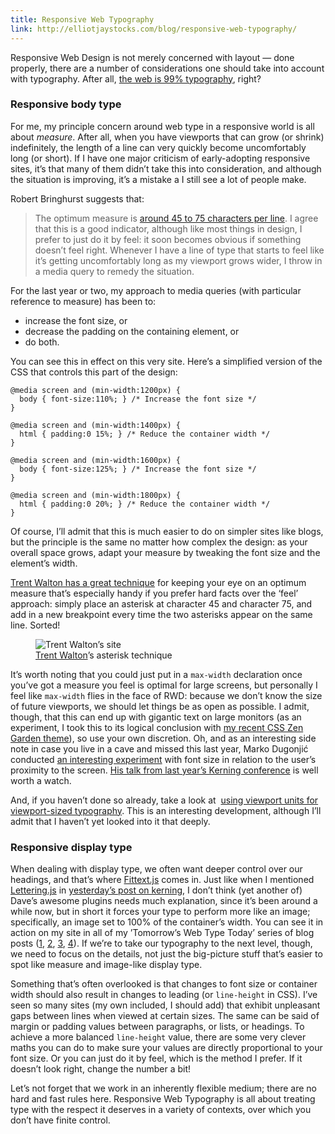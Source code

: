 ```yaml
---
title: Responsive Web Typography
link: http://elliotjaystocks.com/blog/responsive-web-typography/
---
```


<!--
<figure>
  <img src="http://elliotjaystocks.com/assets/5345c962d6af684c8c0002a5/article_rwt2.png" alt="Article illustration for Advanced web typography: Responsive web typography">
</figure> -->

Responsive Web Design is not merely concerned with layout — done properly, there are a number of considerations one should take into account with typography. After all, <a href="http://ia.net/blog/the-web-is-all-about-typography-period/">the web is 99% typography</a>, right?

### Responsive body type

For me, my principle concern around web type in a responsive world is all about <em>measure</em>. After all, when you have viewports that can grow (or shrink) indefinitely, the length of a line can very quickly become uncomfortably long (or short). If I have one major criticism of early-adopting responsive sites, it’s that many of them didn’t take this into consideration, and although the situation is improving, it’s a mistake a I still see a lot of people make.

Robert Bringhurst suggests that:

> The optimum measure is <a href="http://webtypography.net/2.1.2">around 45 to 75 characters per line</a>. I agree that this is a good indicator, although like most things in design, I prefer to just do it by feel: it soon becomes obvious if something doesn’t feel right. Whenever I have a line of type that starts to feel like it’s getting uncomfortably long as my viewport grows wider, I throw in a media query to remedy the situation.

For the last year or two, my approach to media queries (with particular reference to measure) has been to:

- increase the font size, or
- decrease the padding on the containing element, or
- do both.

You can see this in effect on this very site. Here’s a simplified version of the <span class="caps">CSS</span> that controls this part of the design:

```
@media screen and (min-width:1200px) {
  body { font-size:110%; } /* Increase the font size */
}

@media screen and (min-width:1400px) {
  html { padding:0 15%; } /* Reduce the container width */
}

@media screen and (min-width:1600px) {
  body { font-size:125%; } /* Increase the font size */
}

@media screen and (min-width:1800px) {
  html { padding:0 20%; } /* Reduce the container width */
}
```

Of course, I’ll admit that this is much easier to do on simpler sites like blogs, but the principle is the same no matter how complex the design: as your overall space grows, adapt your measure by tweaking the font size and the element’s width.

<a href="http://trentwalton.com/2012/06/19/fluid-type/">Trent Walton has a great technique</a> for keeping your eye on an optimum measure that’s especially handy if you prefer hard facts over the ‘feel’ approach: simply place an asterisk at character 45 and character 75, and add in a new breakpoint every time the two asterisks appear on the same line. Sorted!

<figure>
  <img src="http://elliotjaystocks.com/assets/5345b1be4f720a79900003bc/article_trent.png" alt="Trent Walton’s site">
  <figcaption><a href="http://trentwalton.com/2012/06/19/fluid-type/">Trent Walton</a>’s asterisk technique</figcaption>
</figure>

It’s worth noting that you could just put in a <code>max-width</code> declaration once you’ve got a measure you feel is optimal for large screens, but personally I feel like <code>max-width</code> flies in the face of <span class="caps">RWD</span>: because we don’t know the size of future viewports, we should let things be as open as possible. I admit, though, that this can end up with gigantic text on large monitors (as an experiment, I took this to its logical conclusion with <a href="http://csszengarden.com/217/">my recent <span class="caps">CSS</span> Zen Garden theme</a>), so use your own discretion. Oh, and as an interesting side note in case you live in a cave and missed this last year, Marko Dugonjić conducted <a href="http://webdesign.maratz.com/lab/responsivetypography/">an interesting experiment</a> with font size in relation to the user’s proximity to the screen. <a href="http://vimeo.com/74368443">His talk from last year’s Kerning conference</a> is well worth a watch.

And, if you haven’t done so already, take a look at &nbsp;<a href="http://css-tricks.com/viewport-sized-typography/">using viewport units for viewport-sized typography</a>. This is an interesting development, although I’ll admit that I haven’t yet looked into it that deeply.

### Responsive display type

When dealing with display type, we often want deeper control over our headings, and that’s where <a href="http://fittextjs.com/">Fittext.js</a> comes in. Just like when I mentioned <a href="http://letteringjs.com/">Lettering.js</a> in <a href="http://elliotjaystocks.com/blog/kerning/">yesterday’s post on kerning</a>, I don’t think (yet another of) Dave’s awesome plugins needs much explanation, since it’s been around a while now, but in short it forces your type to perform more like an image; specifically, an image set to 100% of the container’s width. You can see it in action on my site in all of my ’Tomorrow’s Web Type Today’ series of blog posts (<a href="http://elliotjaystocks.com/blog/the-fine-flourish-of-the-ligature/">1</a>, <a href="http://elliotjaystocks.com/blog/expert-subsets-for-css-in-123/">2</a>, <a href="http://elliotjaystocks.com/blog/say-it-with-a-swash/">3</a>, <a href="http://elliotjaystocks.com/blog/stylesets/">4</a>).
If we’re to take our typography to the next level, though, we need to focus on the details, not just the big-picture stuff that’s easier to spot like measure and image-like display type.

Something that’s often overlooked is that changes to font size or container width should also result in changes to leading (or `line-height` in <span class="caps">CSS</span>). I’ve seen so many sites (my own included, I should add) that exhibit unpleasant gaps between lines when viewed at certain sizes. The same can be said of margin or padding values between paragraphs, or lists, or headings. To achieve a more balanced `line-height` value, there are some very clever maths you can do to make sure your values are directly proportional to your font size. Or you can just do it by feel, which is the method I prefer. If it doesn’t look right, change the number a bit!

Let’s not forget that we work in an inherently flexible medium; there are no hard and fast rules here. Responsive Web Typography is all about treating type with the respect it deserves in a variety of contexts, over which you don’t have finite control.
